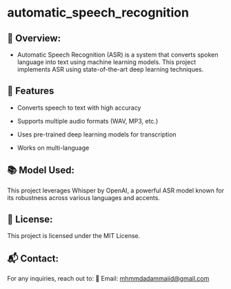 # automatic_speech_recognition

## 📌 Overview:

- Automatic Speech Recognition (ASR) is a system that converts spoken language into text using machine learning models. This project implements ASR using state-of-the-art deep learning techniques.

## 🚀 Features

- Converts speech to text with high accuracy

- Supports multiple audio formats (WAV, MP3, etc.)

- Uses pre-trained deep learning models for transcription

- Works on multi-language 

## 📚 Model Used:

This project leverages Whisper by OpenAI, a powerful ASR model known for its robustness across various languages and accents.

## 📝 License:

This project is licensed under the MIT License.

## 📬 Contact:

For any inquiries, reach out to:
📧 Email: mhmmdadammajid@gmail.com
